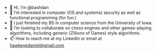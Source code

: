 - 👋 Hi, I’m @bashdan
- 👀 I’m interested in computer (OS and systems) security as well as functional programming (for fun.)
- 🌱 I just finished my BS in computer science from the University of Iowa.
- 💞️ I’m looking to collaborate on chess engines and other games-playing algorithms, including generic (Zillions of Games) style algorithms.
- 📫 How to reach me at my LinkedIn or email at hawkeyedaniel@gmail.com

<!---
bashdan/bashdan is a ✨ special ✨ repository because its `README.md` (this file) appears on your GitHub profile.
You can click the Preview link to take a look at your changes.
--->
